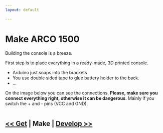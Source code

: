 ```yaml
---
layout: default

---
```


# Make ARCO 1500


Building the console is a breeze. 

First step is to place everything in a ready-made, 3D printed console. 

* Arduino just snaps into the brackets
* You use double sided tape to glue battery holder to the back.
* ...

On the image below you can see the connections. <strong>Please, make sure you connect everything right, otherwise it can be dangerous</strong>. Mainly if you
switch the + and - pins (VCC and GND).

<img data-src="{{ '/assets/images/arco-fritzing.png' | prepend: site.baseurl }}" class="img-responsive image-border">


    
## [<< Get](/get.html) | Make | [Develop >>](/develop.html)

